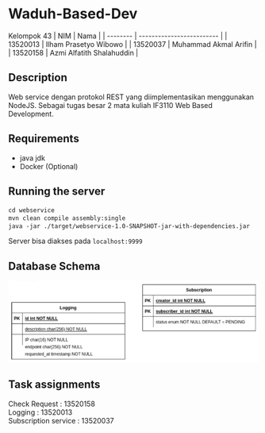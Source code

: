 # Waduh-Based-Dev

Kelompok 43
| NIM | Nama |
| -------- | ------------------------- |
| 13520013 | Ilham Prasetyo Wibowo |
| 13520037 | Muhammad Akmal Arifin |
| 13520158 | Azmi Alfatith Shalahuddin |

## Description

Web service dengan protokol REST yang diimplementasikan menggunakan NodeJS. Sebagai tugas besar 2 mata kuliah IF3110 Web Based Development.

## Requirements

- java jdk
- Docker (Optional)

## Running the server

```
cd webservice
mvn clean compile assembly:single
java -jar ./target/webservice-1.0-SNAPSHOT-jar-with-dependencies.jar
```

Server bisa diakses pada `localhost:9999`

## Database Schema

![Db Schema](images\skema.png?raw=true "skema basis data")

## Task assignments

Check Request : 13520158<br>
Logging : 13520013<br>
Subscription service : 13520037 <br>
